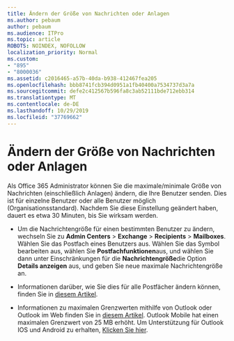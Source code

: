```yaml
---
title: Ändern der Größe von Nachrichten oder Anlagen
ms.author: pebaum
author: pebaum
ms.audience: ITPro
ms.topic: article
ROBOTS: NOINDEX, NOFOLLOW
localization_priority: Normal
ms.custom:
- "895"
- "8000036"
ms.assetid: c2016465-a57b-40da-b938-412467fea205
ms.openlocfilehash: bbb8741fcb394d0951a1fb40400a7534737d3a7a
ms.sourcegitcommit: defe2c412567b596fa8c3ab52111bde712ebb314
ms.translationtype: MT
ms.contentlocale: de-DE
ms.lasthandoff: 10/29/2019
ms.locfileid: "37769662"
---
```

# <a name="changing-message-or-attachment-size"></a>Ändern der Größe von Nachrichten oder Anlagen

Als Office 365 Administrator können Sie die maximale/minimale Größe von Nachrichten (einschließlich Anlagen) ändern, die Ihre Benutzer senden. Dies ist für einzelne Benutzer oder alle Benutzer möglich (Organisationsstandard). Nachdem Sie diese Einstellung geändert haben, dauert es etwa 30 Minuten, bis Sie wirksam werden.
  
- Um die Nachrichtengröße für einen bestimmten Benutzer zu ändern, wechseln Sie zu **Admin Centers** \> **Exchange** \> **Recipients** \> **Mailboxes**. Wählen Sie das Postfach eines Benutzers aus. Wählen Sie das Symbol bearbeiten aus, wählen Sie **Postfachfunktionen**aus, und wählen Sie dann unter Einschränkungen für die **Nachrichtengröße**die Option **Details anzeigen** aus, und geben Sie neue maximale Nachrichtengröße an.

- Informationen darüber, wie Sie dies für alle Postfächer ändern können, finden Sie in [diesem Artikel](https://www.microsoft.com/microsoft-365/blog/2015/04/15/office-365-now-supports-larger-email-messages-up-to-150-mb/).

- Informationen zu maximalen Grenzwerten mithilfe von Outlook oder Outlook im Web finden Sie in [diesem Artikel](https://technet.microsoft.com/library/exchange-online-limits.aspx#MessageLimits). Outlook Mobile hat einen maximalen Grenzwert von 25 MB erhöht. Um Unterstützung für Outlook IOS und Android zu erhalten, [Klicken Sie hier](https://support.office.com/article/Get-in-app-help-for-Outlook-for-iOS-and-Android-218a22d1-9fa5-4889-b689-de1c63493243).
